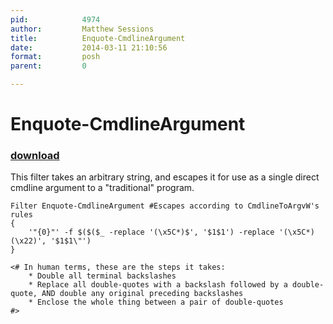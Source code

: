 ```yaml
---
pid:            4974
author:         Matthew Sessions
title:          Enquote-CmdlineArgument
date:           2014-03-11 21:10:56
format:         posh
parent:         0

---
```


# Enquote-CmdlineArgument

### [download](//scripts/4974.ps1)

This filter takes an arbitrary string, and escapes it for use as a single direct cmdline argument to a "traditional" program.

```posh
Filter Enquote-CmdlineArgument #Escapes according to CmdlineToArgvW's rules
{
    '"{0}"' -f $($($_ -replace '(\x5C*)$', '$1$1') -replace '(\x5C*)(\x22)', '$1$1\"')
}

<# In human terms, these are the steps it takes:
    * Double all terminal backslashes
    * Replace all double-quotes with a backslash followed by a double-quote, AND double any original preceding backslashes
    * Enclose the whole thing between a pair of double-quotes
#>
```
